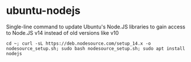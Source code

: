 # ubuntu-nodejs
Single-line command to update Ubuntu's Node.JS libraries to gain access to Node.JS v14 instead of old versions like v10



```shell
cd ~; curl -sL https://deb.nodesource.com/setup_14.x -o nodesource_setup.sh; sudo bash nodesource_setup.sh; sudo apt install nodejs
```
